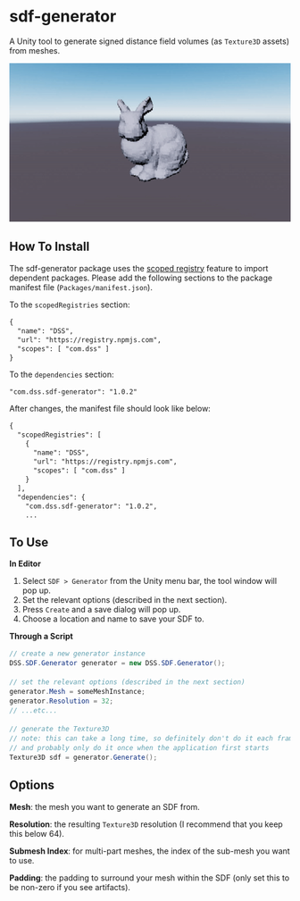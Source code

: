 # sdf-generator

A Unity tool to generate signed distance field volumes (as `Texture3D` assets) from meshes.

![demo](img/nHyQgX9.gif)

## How To Install

The sdf-generator package uses the [scoped registry](https://docs.unity3d.com/Manual/upm-scoped.html) feature to import
dependent packages. Please add the following sections to the package manifest
file (`Packages/manifest.json`).

To the `scopedRegistries` section:

```
{
  "name": "DSS",
  "url": "https://registry.npmjs.com",
  "scopes": [ "com.dss" ]
}
```

To the `dependencies` section:

```
"com.dss.sdf-generator": "1.0.2"
```

After changes, the manifest file should look like below:

```
{
  "scopedRegistries": [
    {
      "name": "DSS",
      "url": "https://registry.npmjs.com",
      "scopes": [ "com.dss" ]
    }
  ],
  "dependencies": {
    "com.dss.sdf-generator": "1.0.2",
    ...
```

## To Use

**In Editor**

1. Select `SDF > Generator` from the Unity menu bar, the tool window will pop up.
2. Set the relevant options (described in the next section).
3. Press `Create` and a save dialog will pop up.
3. Choose a location and name to save your SDF to.

**Through a Script**

```csharp
// create a new generator instance
DSS.SDF.Generator generator = new DSS.SDF.Generator();

// set the relevant options (described in the next section)
generator.Mesh = someMeshInstance;
generator.Resolution = 32;
// ...etc...

// generate the Texture3D
// note: this can take a long time, so definitely don't do it each frame
// and probably only do it once when the application first starts
Texture3D sdf = generator.Generate();
```

## Options

**Mesh**: the mesh you want to generate an SDF from.

**Resolution**: the resulting `Texture3D` resolution (I recommend that you keep this below 64).

**Submesh Index**: for multi-part meshes, the index of the sub-mesh you want to use.

**Padding**: the padding to surround your mesh within the SDF (only set this to be non-zero if you see artifacts).